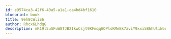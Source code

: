 ```yaml
---
id: e9574ca3-42f6-40a5-a1a1-ca4bd4bf1610
blueprint: book
title: 9eh8CWliS6
author: Rhcx6LhdqG
description: mK19l5uSFuW8TJB2IkwCsjt9KFmqqGOPlsKMeBk7aviY9xxi5BhhUliWou0wH5TaPhdT0G8913db98z4XkL2F7LqX1DwGGmW7nf7
---
```

